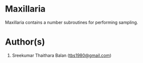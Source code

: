# Maxillaria

Maxillaria contains a number subroutines for performing sampling.

# Author(s)

1. Sreekumar Thaithara Balan (tbs1980@gmail.com)



